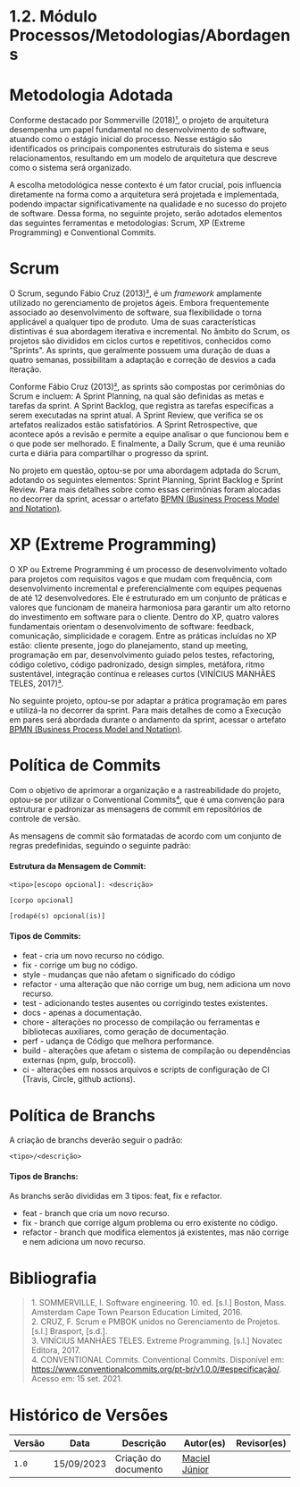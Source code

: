 # 1.2. Módulo Processos/Metodologias/Abordagens

# Metodologia Adotada

Conforme destacado por Sommerville (2018)[¹](#ancora1), o projeto de arquitetura desempenha um papel fundamental no desenvolvimento de software, atuando como o estágio inicial do processo. Nesse estágio são identificados os principais componentes estruturais do sistema e seus relacionamentos, resultando em um modelo de arquitetura que descreve como o sistema será organizado.

A escolha metodológica nesse contexto é um fator crucial, pois influencia diretamente na forma como a arquitetura será projetada e implementada, podendo impactar significativamente na qualidade e no sucesso do projeto de software. Dessa forma, no seguinte projeto, serão adotados elementos das seguintes ferramentas e metodologias: Scrum, XP (Extreme Programming) e Conventional Commits.

# Scrum

O Scrum, segundo Fábio Cruz (2013)[²](#ancora2), é um _framework_ amplamente utilizado no gerenciamento de projetos ágeis. Embora frequentemente associado ao desenvolvimento de software, sua flexibilidade o torna applicável a qualquer tipo de produto. Uma de suas características distintivas é sua abordagem iterativa e incremental. No âmbito do Scrum, os projetos são divididos em ciclos curtos e repetitivos, conhecidos como "Sprints". As sprints, que geralmente possuem uma duração de duas a quatro semanas, possibilitam a adaptação e correção de desvios a cada iteração.

Conforme Fábio Cruz (2013)[²](#ancora2), as sprints são compostas por cerimônias do Scrum e incluem: A Sprint Planning, na qual são definidas as metas e tarefas da sprint. A Sprint Backlog, que registra as tarefas específicas a serem executadas na sprint atual. A Sprint Review, que verifica se os artefatos realizados estão satisfatórios. A Sprint Retrospective, que acontece após a revisão e permite a equipe analisar o que funcionou bem e o que pode ser melhorado. E finalmente, a Daily Scrum, que é uma reunião curta e diária para compartilhar o progresso da sprint.

No projeto em questão, optou-se por uma abordagem adptada do Scrum, adotando os seguintes elementos: Sprint Planning, Sprint Backlog e Sprint Review. Para mais detalhes sobre como essas cerimônias foram alocadas no decorrer da sprint, acessar o artefato [BPMN (Business Process Model and Notation)]().

# XP (Extreme Programming)

O XP ou Extreme Programming é um processo de desenvolvimento voltado para projetos com requisitos vagos e que mudam com frequência, com desenvolvimento incremental e preferencialmente com equipes pequenas de até 12 desenvolvedores. Ele é estruturado em um conjunto de práticas e valores que funcionam de maneira harmoniosa para garantir um alto retorno do investimento em software para o cliente. Dentro do XP, quatro valores fundamentais orientam o desenvolvimento de software: feedback, comunicação, simplicidade e coragem. Entre as práticas incluídas no XP estão: cliente presente, jogo do planejamento, stand up meeting, programação em par, desenvolvimento guiado pelos testes, refactoring, código coletivo, código padronizado, design simples, metáfora, ritmo sustentável, integração contínua e releases curtos (VINÍCIUS MANHÃES TELES, 2017)[³](#ancora3).

No seguinte projeto, optou-se por adaptar a prática programação em pares e utilizá-la no decorrer da sprint. Para mais detalhes de como a Execução em pares será abordada durante o andamento da sprint, acessar o artefato [BPMN (Business Process Model and Notation)]().

# Política de Commits

Com o objetivo de aprimorar a organização e a rastreabilidade do projeto, optou-se por utilizar o Conventional Commits[⁴](#ancora4), que é uma convenção para estruturar e padronizar as mensagens de commit em repositórios de controle de versão.

As mensagens de commit são formatadas de acordo com um conjunto de regras predefinidas, seguindo o seguinte padrão:

#### Estrutura da Mensagem de Commit:

```
<tipo>[escopo opcional]: <descrição>

[corpo opcional]

[rodapé(s) opcional(is)]
```

#### Tipos de Commits:

- feat - cria um novo recurso no código.
- fix - corrige um bug no código.
- style - mudanças que não afetam o significado do código
- refactor - uma alteração que não corrige um bug, nem adiciona um novo recurso.
- test - adicionando testes ausentes ou corrigindo testes existentes.
- docs - apenas a documentação.
- chore - alterações no processo de compilação ou ferramentas e bibliotecas auxiliares, como geração de documentação.
- perf - udança de Código que melhora performance.
- build - alterações que afetam o sistema de compilação ou dependências externas (npm, gulp, broccoli).
- ci - alterações em nossos arquivos e scripts de configuração de CI (Travis, Circle, github actions).

# Política de Branchs

A criação de branchs deverão seguir o padrão:

```
<tipo>/<descrição>
```

#### Tipos de Branchs:

As branchs serão divididas em 3 tipos: feat, fix e refactor.

- feat - branch que cria um novo recurso.
- fix - branch que corrige algum problema ou erro existente no código.
- refactor - branch que modifica elementos já existentes, mas não corrige e nem adiciona um novo recurso.

# Bibliografia

> <a id="ancora1"></a> 1. SOMMERVILLE, I. Software engineering. 10. ed. [s.l.] Boston, Mass. Amsterdam Cape Town Pearson Education Limited, 2016.  
> <a id="ancora2"></a> 2. CRUZ, F. Scrum e PMBOK unidos no Gerenciamento de Projetos. [s.l.] Brasport, [s.d.].  
> <a id="ancora3"></a> 3. VINÍCIUS MANHÃES TELES. Extreme Programming. [s.l.] Novatec Editora, 2017.  
> <a id="ancora4"></a> 4. CONVENTIONAL Commits. Conventional Commits. Disponível em: <https://www.conventionalcommits.org/pt-br/v1.0.0/#especificação/>. Acesso em: 15 set. 2021.

# Histórico de Versões

| Versão | Data       | Descrição            | Autor(es)                                           | Revisor(es) |
| ------ | ---------- | -------------------- | --------------------------------------------------- | ----------- |
| `1.0`  | 15/09/2023 | Criação do documento | [Maciel Júnior](https://github.com/macieljuniormax) |             |
